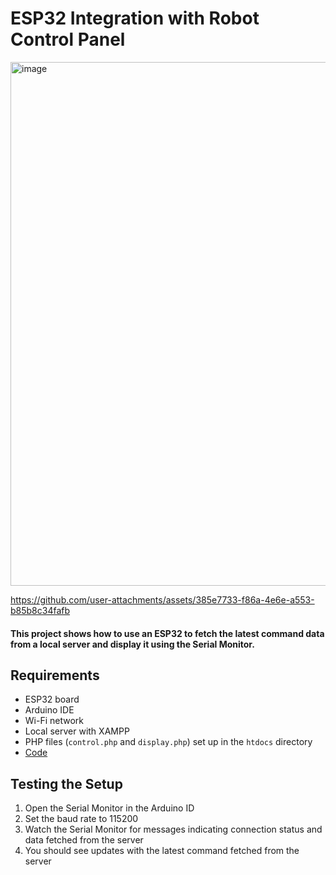 # ESP32 Integration with Robot Control Panel

<img width="838" alt="image" src="https://github.com/user-attachments/assets/3f77fa14-def7-4722-86de-bd843e4c5204">

https://github.com/user-attachments/assets/385e7733-f86a-4e6e-a553-b85b8c34fafb


#### This project shows how to use an ESP32 to fetch the latest command data from a local server and display it using the Serial Monitor.

## Requirements

- ESP32 board
- Arduino IDE
- Wi-Fi network
- Local server with XAMPP
- PHP files (`control.php` and `display.php`) set up in the `htdocs` directory
- [Code](esp32.ino)

## Testing the Setup

1. Open the Serial Monitor in the Arduino ID
2. Set the baud rate to 115200
3. Watch the Serial Monitor for messages indicating connection status and data fetched from the server
4. You should see updates with the latest command fetched from the server
